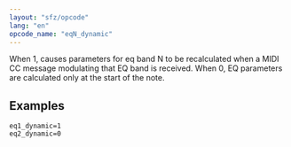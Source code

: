 ```yaml
---
layout: "sfz/opcode"
lang: "en"
opcode_name: "eqN_dynamic"
---
```

When 1, causes parameters for eq band N to be recalculated when a MIDI
CC message modulating that EQ band is received. When 0, EQ parameters
are calculated only at the start of the note.

## Examples

```
eq1_dynamic=1
eq2_dynamic=0
```
